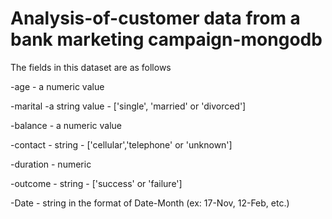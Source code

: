 # Analysis-of-customer data from a bank marketing campaign-mongodb

The fields in this dataset are as follows

-age -  a numeric value 

-marital -a string value - ['single', 'married' or 'divorced']

-balance - a numeric value

-contact - string - ['cellular','telephone' or 'unknown']

-duration - numeric

-outcome - string - ['success' or 'failure']

-Date - string in the format of Date-Month (ex: 17-Nov, 12-Feb, etc.)

